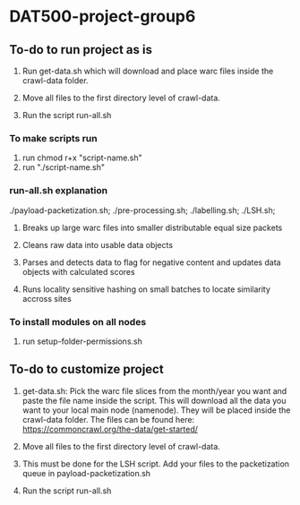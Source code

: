 # DAT500-project-group6


## To-do to run project as is

1. Run get-data.sh which will download and place warc files inside the crawl-data folder.

2. Move all files to the first directory level of crawl-data.

4. Run the script run-all.sh

### To make scripts run

1. run chmod r+x "script-name.sh"
2. run "./script-name.sh"

### run-all.sh explanation

./payload-packetization.sh;
./pre-processing.sh;
./labelling.sh;
./LSH.sh;

1. Breaks up large warc files into smaller distributable equal size packets

2. Cleans raw data into usable data objects

3. Parses and detects data to flag for negative content and updates data objects with calculated scores

4. Runs locality sensitive hashing on small batches to locate similarity accross sites

### To install modules on all nodes
1. run setup-folder-permissions.sh

## To-do to customize project

1. get-data.sh: Pick the warc file slices from the month/year you want and paste the file name inside the script. This will download all the data you want to your local main node (namenode). They will be placed inside the crawl-data folder. The files can be found here: https://commoncrawl.org/the-data/get-started/

2. Move all files to the first directory level of crawl-data.

3. This must be done for the LSH script. Add your files to the packetization queue in payload-packetization.sh

4. Run the script run-all.sh





